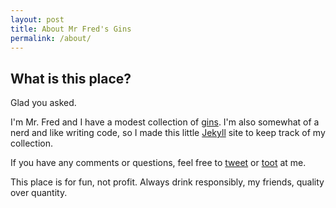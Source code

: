 ```yaml
---
layout: post
title: About Mr Fred's Gins
permalink: /about/
---
```


## What is this place?

Glad you asked.

I'm Mr. Fred and I have a modest collection of [gins](https://en.wikipedia.org/wiki/Gin). I'm also somewhat of a nerd and like writing code, so I made this little [Jekyll](https://jekyllrb.com/) site to keep track of my collection.

If you have any comments or questions, feel free to [tweet](https://twitter.com/mrfredsgins) or [toot](https://foo.sx/@fred) at me.

This place is for fun, not profit. Always drink responsibly, my friends, quality over quantity.
